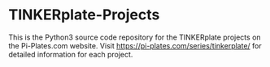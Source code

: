 # TINKERplate-Projects
This is the Python3 source code repository for the TINKERplate projects on the Pi-Plates.com website.
Visit https://pi-plates.com/series/tinkerplate/ for detailed information for each project. 
